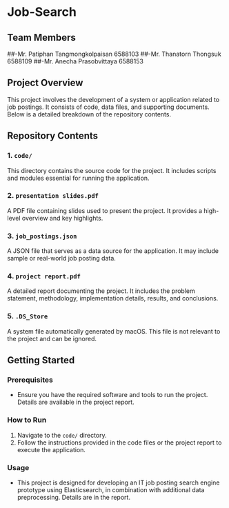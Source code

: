# Job-Search



## Team Members
##-Mr. Patiphan  	Tangmongkolpaisan 	6588103
##-Mr. Thanatorn Thongsuk			6588109
##-Mr. Anecha    	Prasobvittaya		6588153

## Project Overview
This project involves the development of a system or application related to job postings. It consists of code, data files, and supporting documents. Below is a detailed breakdown of the repository contents.

## Repository Contents

### 1. `code/`
This directory contains the source code for the project. It includes scripts and modules essential for running the application.

### 2. `presentation slides.pdf`
A PDF file containing slides used to present the project. It provides a high-level overview and key highlights.

### 3. `job_postings.json`
A JSON file that serves as a data source for the application. It may include sample or real-world job posting data.

### 4. `project report.pdf`
A detailed report documenting the project. It includes the problem statement, methodology, implementation details, results, and conclusions.

### 5. `.DS_Store`
A system file automatically generated by macOS. This file is not relevant to the project and can be ignored.

## Getting Started

### Prerequisites
- Ensure you have the required software and tools to run the project. Details are available in the project report.

### How to Run
1. Navigate to the `code/` directory.
2. Follow the instructions provided in the code files or the project report to execute the application.

### Usage
- This project is designed for developing an IT job posting search engine prototype using Elasticsearch, in combination with additional data preprocessing. Details are in the report.


